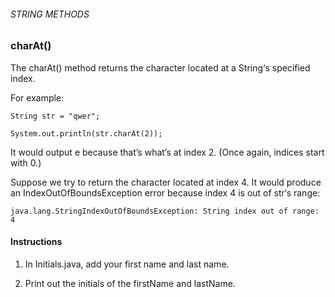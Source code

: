 ###### STRING METHODS

### charAt()

The charAt() method returns the character located at a String‘s specified index.

For example:
```
String str = "qwer";
 
System.out.println(str.charAt(2));
```
It would output e because that’s what’s at index 2. (Once again, indices start with 0.)

Suppose we try to return the character located at index 4. It would produce an IndexOutOfBoundsException error because index 4 is out of str‘s range:
```
java.lang.StringIndexOutOfBoundsException: String index out of range: 4
```
#### Instructions

1. In Initials.java, add your first name and last name.

2. Print out the initials of the firstName and lastName.